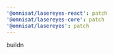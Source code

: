 ```yaml
---
'@omnisat/lasereyes-react': patch
'@omnisat/lasereyes-core': patch
'@omnisat/lasereyes': patch
---
```


buildn
